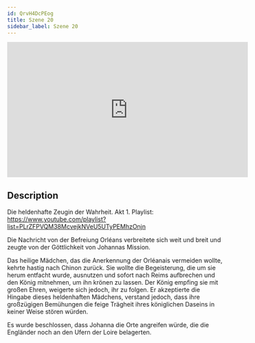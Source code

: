 ```yaml
---
id: QrvH4DcPEog
title: Szene 20
sidebar_label: Szene 20
---
```


<iframe
  width="560"
  height="315"
  src="https://www.youtube.com/embed/QrvH4DcPEog"
  title="YouTube video player"
  frameborder="0"
  allow="accelerometer; autoplay; clipboard-write; encrypted-media; gyroscope; picture-in-picture; web-share"
  referrerpolicy="strict-origin-when-cross-origin"
  allowfullscreen
></iframe>

## Description

Die heldenhafte Zeugin der Wahrheit. Akt 1. 
Playlist: https://www.youtube.com/playlist?list=PLrZFPVQM38McvejkNVeU5UTyPEMhzOnjn 

Die Nachricht von der Befreiung Orléans verbreitete sich weit und breit und zeugte von der Göttlichkeit von Johannas Mission.

Das heilige Mädchen, das die Anerkennung der Orléanais vermeiden wollte, kehrte hastig nach Chinon zurück. Sie wollte die Begeisterung, die um sie herum entfacht wurde, ausnutzen und sofort nach Reims aufbrechen und den König mitnehmen, um ihn krönen zu lassen. Der König empfing sie mit großen Ehren, weigerte sich jedoch, ihr zu folgen. Er akzeptierte die Hingabe dieses heldenhaften Mädchens, verstand jedoch, dass ihre großzügigen Bemühungen die feige Trägheit ihres königlichen Daseins in keiner Weise stören würden.

Es wurde beschlossen, dass Johanna die Orte angreifen würde, die die Engländer noch an den Ufern der Loire belagerten.
